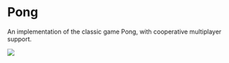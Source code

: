 Pong
==============

An implementation of the classic game Pong, with cooperative multiplayer support.

![](http://i.imgur.com/YTTawlE.png)
